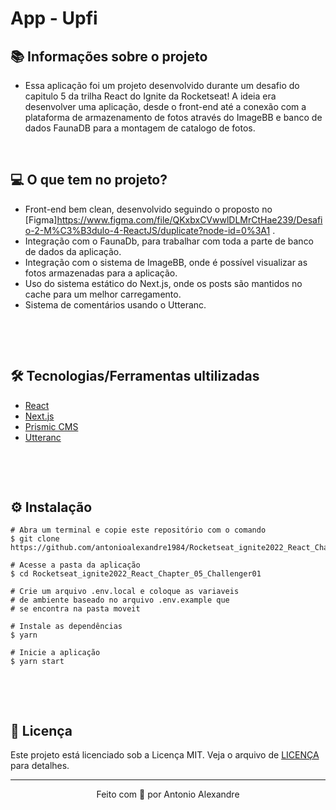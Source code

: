 # App - Upfi


## 📚 Informações sobre o projeto

* Essa aplicação foi um projeto desenvolvido durante um desafio do capitulo 5 da trilha React do Ignite  da Rocketseat! A ideia era desenvolver uma aplicação, desde o front-end até a conexão com a plataforma de armazenamento de fotos através do ImageBB e banco de dados FaunaDB para a montagem de catalogo de fotos.

&nbsp;

## 💻 O que tem no projeto?

* Front-end bem clean, desenvolvido seguindo o proposto no [Figma]https://www.figma.com/file/QKxbxCVwwlDLMrCtHae239/Desafio-2-M%C3%B3dulo-4-ReactJS/duplicate?node-id=0%3A1 .
* Integração com o FaunaDb, para trabalhar com toda a parte de banco de dados da aplicação.
* Integração com o sistema de ImageBB, onde é possível visualizar as fotos armazenadas para a aplicação.
* Uso do sistema estático do Next.js, onde os posts são mantidos no cache para um melhor carregamento.
* Sistema de comentários usando o Utteranc.

&nbsp;


&nbsp;

## 🛠️ Tecnologias/Ferramentas ultilizadas

* [React](https://pt-br.reactjs.org/E)
* [Next.js](https://nextjs.org/)
* [Prismic CMS](https://prismic.io/)
* [Utteranc](https://utteranc.es/)

&nbsp;

&nbsp;

## ⚙️ Instalação
```
# Abra um terminal e copie este repositório com o comando
$ git clone https://github.com/antonioalexandre1984/Rocketseat_ignite2022_React_Chapter_05_Challenger01
```

```
# Acesse a pasta da aplicação
$ cd Rocketseat_ignite2022_React_Chapter_05_Challenger01

# Crie um arquivo .env.local e coloque as variaveis
# de ambiente baseado no arquivo .env.example que
# se encontra na pasta moveit

# Instale as dependências
$ yarn

# Inicie a aplicação
$ yarn start

```

&nbsp;



&nbsp;

## 📝 Licença

Este projeto está licenciado sob a Licença MIT. Veja o arquivo de [LICENÇA](https://github.com/GBDev13/space-traveling/blob/master/LICENSE) para detalhes.


---

<p align="center">Feito com 💙 por Antonio Alexandre</p>
